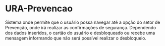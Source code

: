 # URA-Prevencao
Sistema onde permite que o usuário possa navegar até a opção do setor de Prevenção, onde irá realizar as confirmações de segurança. Dependendo dos dados inseridos, o cartão do usuário e desbloqueado ou recebe uma mensagem informando que não será possível realizar o desbloqueio. 
